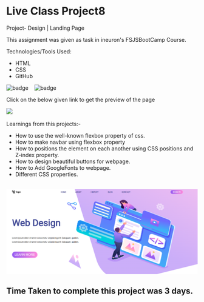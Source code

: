 # Live Class Project8

Project- Design | Landing Page

This assignment was given as task in ineuron's FSJSBootCamp Course.

Technologies/Tools Used:

- HTML
- CSS
- GitHub

![badge](https://img.shields.io/badge/HTML5-E34F26?style=for-the-badge&logo=html5&logoColor=white)&nbsp;&nbsp;&nbsp;
![badge](https://img.shields.io/badge/CSS3-1572B6?style=for-the-badge&logo=css3&logoColor=white)


Click on the below given link to get the preview of the page

<a href="https://pujari-project8.netlify.app/">
<img src="https://img.shields.io/badge/Vercel-000000?style=for-the-badge&logo=vercel&logoColor=white">
</a>

Learnings from this projects:-
* How to use the well-known flexbox property of css.
* How to make navbar using flexbox property
* How to positions the element on each another using CSS positions and Z-index property.
* How to design beautiful buttons for webpage.
* How to Add GoogleFonts to webpage.
* Different CSS properties.

&nbsp;
![Project-Image](./screenshots/Project8-ss.png "Title is optional")


## Time Taken to complete this project was 3 days.
